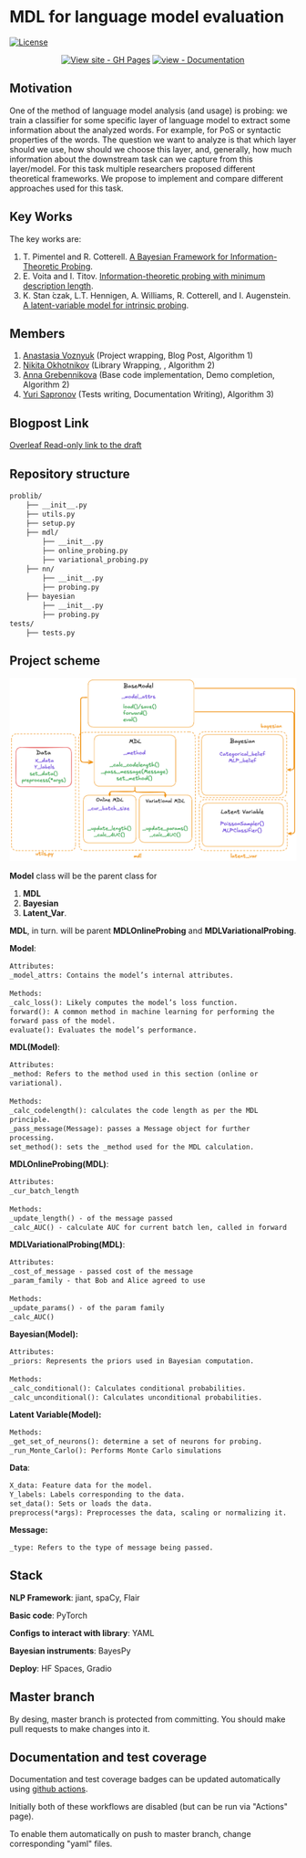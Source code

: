 # MDL for language model evaluation

[![License](https://img.shields.io/badge/License-MIT-blue)](#license)
<div align="center">



[![View site - GH Pages](https://img.shields.io/badge/View_site-GH_Pages-2ea44f?style=for-the-badge)](https://intsystems.github.io/MDL_for_Language_Models/) [![view - Documentation](https://img.shields.io/badge/view-Documentation-blue?style=for-the-badge)](/docs/ "Go to project documentation")

</div>

## Motivation
One of the method of language model analysis (and usage) is probing: we train a classifier for some specific layer of language model to extract some information about the analyzed words. For example, for PoS or syntactic properties of the words. The question we want to analyze is that which layer should we use, how should we choose this layer, and, generally, how much information about the downstream task can we capture from this layer/model. For this task multiple researchers proposed different theoretical frameworks. We propose to implement and compare different approaches used for this task.

## Key Works

The key works are:
1. T. Pimentel and R. Cotterell. [A Bayesian Framework for Information-Theoretic Probing](https://arxiv.org/abs/2109.03853.).
2. E. Voita and I. Titov. [Information-theoretic probing with minimum description length](https://arxiv.org/abs/2003.12298).
3. K. Stan ́czak, L.T. Hennigen, A. Williams, R. Cotterell, and I. Augenstein. [A latent-variable model for intrinsic probing](https://arxiv.org/abs/2201.08214).

## Members
1. [Anastasia Voznyuk](https://github.com/natriistorm)  (Project wrapping, Blog Post, Algorithm 1)
2. [Nikita Okhotnikov](https://github.com/Wayfarer123) (Library Wrapping, , Algorithm 2)
3. [Anna Grebennikova]() (Base code implementation, Demo completion, Algorithm 2)
4. [Yuri Sapronov](https://github.com/Sapr7) (Tests writing, Documentation Writing), Algorithm 3)

## Blogpost Link

[Overleaf Read-only link to the draft](https://www.overleaf.com/read/mhznbfwfrgpg#050aed)

## Repository structure
```
problib/
    ├── __init__.py
    ├── utils.py
    ├── setup.py
    ├── mdl/
        ├── __init__.py
        ├── online_probing.py
        ├── variational_probing.py
    ├── nn/
        ├── __init__.py
        ├── probing.py
    ├── bayesian
        ├── __init__.py
        ├── probing.py
tests/
    ├── tests.py

```

## Project scheme
![Scheme](pics/scheme_2tl.png)

**Model** class will be the parent class for
1. **MDL**
2. **Bayesian**
3. **Latent_Var**.


**MDL**, in turn. will be parent **MDLOnlineProbing** and **MDLVariationalProbing**.

**Model**:
```
Attributes:
_model_attrs: Contains the model’s internal attributes.
    
Methods:
_calc_loss(): Likely computes the model’s loss function.
forward(): A common method in machine learning for performing the forward pass of the model.
evaluate(): Evaluates the model’s performance.
```
**MDL(Model)**:
```
Attributes:
_method: Refers to the method used in this section (online or variational).

Methods:
_calc_codelength(): calculates the code length as per the MDL principle.
_pass_message(Message): passes a Message object for further processing.
set_method(): sets the _method used for the MDL calculation.
```

**MDLOnlineProbing(MDL)**:
```
Attributes:
_cur_batch_length

Methods: 
_update_length() - of the message passed
_calc_AUC() - calculate AUC for current batch len, called in forward
```

**MDLVariationalProbing(MDL)**:
```
Attributes:
_cost_of_message - passed cost of the message
_param_family - that Bob and Alice agreed to use

Methods: 
_update_params() - of the param family
_calc_AUC()
```

**Bayesian(Model):**
```
Attributes:
_priors: Represents the priors used in Bayesian computation.

Methods:
_calc_conditional(): Calculates conditional probabilities.
_calc_unconditional(): Calculates unconditional probabilities.
```

**Latent Variable(Model):**
```
Methods:
_get_set_of_neurons(): determine a set of neurons for probing.
_run_Monte_Carlo(): Performs Monte Carlo simulations
```

**Data**:
```
X_data: Feature data for the model.
Y_labels: Labels corresponding to the data.
set_data(): Sets or loads the data.
preprocess(*args): Preprocesses the data, scaling or normalizing it.
```

**Message:**
```
_type: Refers to the type of message being passed.
```

## Stack
**NLP Framework**: jiant, spaCy, Flair

**Basic code**: PyTorch

**Configs to interact with library**: YAML

**Bayesian instruments**: BayesPy

**Deploy**: HF Spaces, Gradio


## Master branch
By desing, master branch is protected from committing.  You should make pull requests to make changes into it.

## Documentation and test coverage
Documentation and test coverage badges can be updated automatically using [github actions](.github/workflows).

Initially both of these workflows are disabled (but can be run via "Actions" page).

To enable them automatically on push to master branch, change corresponding "yaml" files.
